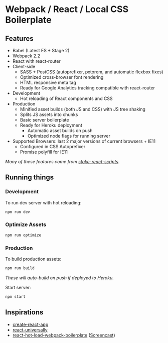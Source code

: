 # Webpack / React / Local CSS Boilerplate

## Features
- Babel (Latest ES + Stage 2)
- Webpack 2.2
- React with react-router
- Client-side
  - SASS + PostCSS (autoprefixer, pxtorem, and automatic flexbox fixes)
  - Optimized cross-browser font rendering
  - HTML responsive meta tag
  - Ready for Google Analytics tracking compatible with react-router
- Development
  - Hot reloading of React components and CSS
- Production
  - Minified asset builds (both JS and CSS) with JS tree shaking
  - Splits JS assets into chunks
  - Basic server boilerplate
  - Ready for Heroku deployment
    - Automatic asset builds on push
    - Optimized node flags for running server
- Supported Browsers: last 2 major versions of current browsers + IE11
  - Configured in CSS Autoprefixer
  - Promise polyfill for IE11

*Many of these features come from [stoke-react-scripts](https://github.com/stokestudio/stoke-react-scripts)*.

## Running things

### Development
To run dev server with hot reloading:
```bash
npm run dev
```

### Optimize Assets
```bash
npm run optimize
```

### Production
To build production assets:
```bash
npm run build
```
*These will auto-build on push if deployed to Heroku.*

Start server:
```bash
npm start
```

## Inspirations
- [create-react-app](https://github.com/facebookincubator/create-react-app)
- [react-universally](https://github.com/ctrlplusb/react-universally)
- [react-hot-load-webpack-boilerplate](https://github.com/jackfranklin/react-hot-load-webpack-boilerplate) ([Screencast](http://javascriptplayground.com/blog/2016/06/react-webpack-workflow-screencast))
